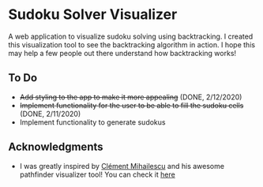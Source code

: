 # Sudoku Solver Visualizer
A web application to visualize sudoku solving using backtracking. I created this visualization tool to see the backtracking algorithm in action. I hope this may help a few people out there understand how backtracking works!

## To Do
* ~~Add styling to the app to make it more appealing~~ (DONE, 2/12/2020)
* ~~Implement functionality for the user to be able to fill the sudoku cells~~ (DONE, 2/11/2020)
* Implement functionality to generate sudokus

## Acknowledgments
* I was greatly inspired by [Clément Mihailescu](https://www.youtube.com/channel/UCaO6VoaYJv4kS-TQO_M-N_g) and his awesome pathfinder visualizer tool! You can check it [here](https://github.com/clementmihailescu/Pathfinding-Visualizer)

